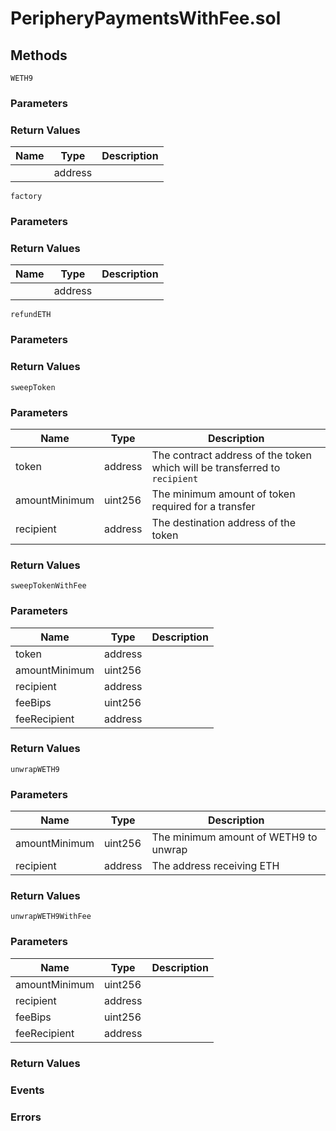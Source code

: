 
# PeripheryPaymentsWithFee.sol

## Methods
```solidity
WETH9
```

### Parameters

### Return Values
| Name | Type | Description |
|---|---|---|
|  | address |  |

```solidity
factory
```

### Parameters

### Return Values
| Name | Type | Description |
|---|---|---|
|  | address |  |

```solidity
refundETH
```

### Parameters

### Return Values
```solidity
sweepToken
```

### Parameters
| Name | Type | Description |
|---|---|---|
| token | address | The contract address of the token which will be transferred to `recipient` |
| amountMinimum | uint256 | The minimum amount of token required for a transfer |
| recipient | address | The destination address of the token |


### Return Values
```solidity
sweepTokenWithFee
```

### Parameters
| Name | Type | Description |
|---|---|---|
| token | address |  |
| amountMinimum | uint256 |  |
| recipient | address |  |
| feeBips | uint256 |  |
| feeRecipient | address |  |


### Return Values
```solidity
unwrapWETH9
```

### Parameters
| Name | Type | Description |
|---|---|---|
| amountMinimum | uint256 | The minimum amount of WETH9 to unwrap |
| recipient | address | The address receiving ETH |


### Return Values
```solidity
unwrapWETH9WithFee
```

### Parameters
| Name | Type | Description |
|---|---|---|
| amountMinimum | uint256 |  |
| recipient | address |  |
| feeBips | uint256 |  |
| feeRecipient | address |  |


### Return Values

### Events

### Errors

